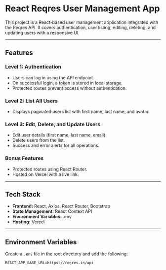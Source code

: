 # React Reqres User Management App

This project is a React-based user management application integrated with the Reqres API. It covers authentication, user listing, editing, deleting, and updating users with a responsive UI.

---

## Features

###  Level 1: Authentication
- Users can log in using the API endpoint.
- On successful login, a token is stored in local storage.
- Protected routes prevent access without authentication.

###  Level 2: List All Users
- Displays paginated users list with first name, last name, and avatar.

###  Level 3: Edit, Delete, and Update Users
- Edit user details (first name, last name, email).
- Delete users from the list.
- Success and error alerts for all operations.

###  Bonus Features
- Protected routes using React Router.
- Hosted on Vercel with a live link.

---

##  Tech Stack

- **Frontend:** React, Axios, React Router, Bootstrap
- **State Management:** React Context API
- **Environment Variables:** .env
- **Hosting:** Vercel

---

##  Environment Variables

Create a `.env` file in the root directory and add the following:

```env
REACT_APP_BASE_URL=https://reqres.in/api
